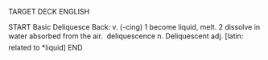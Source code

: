 TARGET DECK
ENGLISH

START
Basic
Deliquesce
Back: v. (-cing) 1 become liquid, melt. 2 dissolve in water absorbed from the air.  deliquescence n. Deliquescent adj. [latin: related to *liquid]
END
